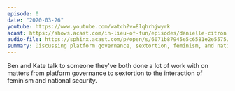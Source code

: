```yaml
---
episode: 0
date: "2020-03-26"
youtube: https://www.youtube.com/watch?v=8lqhrhjwyrk
acast: https://shows.acast.com/in-lieu-of-fun/episodes/danielle-citron
audio-file: https://sphinx.acast.com/p/open/s/6071b87945e5c6581e2e5575/e/6072f83ad7731d0d429c6c24/media.mp3
summary: Discussing platform governance, sextortion, feminism, and national security
---
```

Ben and Kate talk to someone they've both done a lot of work with on matters from platform governance to sextortion to the interaction of feminism and national security.
